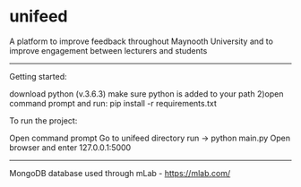 # unifeed
A platform to improve feedback throughout Maynooth University and to improve engagement between lecturers and students

--------------------------------------------------

Getting started:

download python (v.3.6.3)
make sure python is added to your path 2)open command prompt and run:
pip install -r requirements.txt

To run the project:

Open command prompt
Go to unifeed directory
run -> python main.py
Open browser and enter 127.0.0.1:5000

--------------------------------------------------

MongoDB database used through mLab - https://mlab.com/